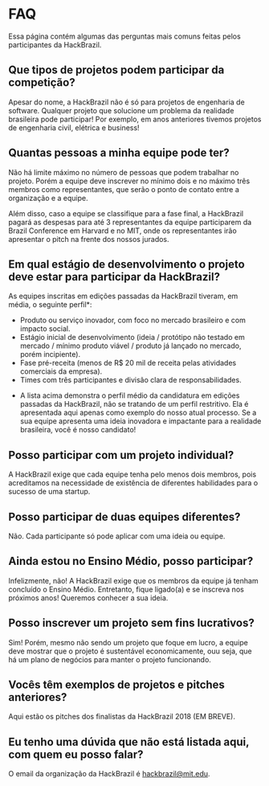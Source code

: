 # FAQ

Essa página contém algumas das perguntas mais comuns feitas pelos participantes da HackBrazil.

## Que tipos de projetos podem participar da competição?

Apesar do nome, a HackBrazil não é só para projetos de engenharia de software. Qualquer projeto que solucione um problema da realidade brasileira pode participar! Por exemplo, em anos anteriores tivemos projetos de engenharia civil, elétrica e business!

## Quantas pessoas a minha equipe pode ter?

Não há limite máximo no número de pessoas que podem trabalhar no projeto. Porém a equipe deve inscrever no mínimo dois e no máximo três membros como representantes, que serão o ponto de contato entre a organização e a equipe. 

Além disso, caso a equipe se classifique para a fase final, a HackBrazil pagará as despesas para até 3 representantes da equipe participarem da Brazil Conference em Harvard e no MIT, onde os representantes irão apresentar o pitch na frente dos nossos jurados.

## Em qual estágio de desenvolvimento o projeto deve estar para participar da HackBrazil?

As equipes inscritas  em edições passadas da HackBrazil tiveram, em média, o seguinte perfil*:
- Produto ou serviço inovador, com foco no mercado brasileiro e com impacto social.
- Estágio inicial de desenvolvimento (ideia / protótipo não testado em mercado / mínimo produto viável / produto já lançado no mercado, porém incipiente).
- Fase pré-receita (menos de R$ 20 mil de receita pelas atividades comerciais da empresa).
- Times com três participantes e divisão clara de responsabilidades.

* A lista acima demonstra o perfil médio da candidatura em edições passadas da HackBrazil, não se tratando de um perfil restritivo. Ela é apresentada aqui apenas como  exemplo do nosso atual processo. Se a sua equipe apresenta uma ideia inovadora e impactante para a realidade brasileira, você é nosso candidato!

## Posso participar com um projeto individual?
A HackBrazil exige que cada equipe tenha pelo menos dois membros, pois acreditamos na necessidade de existência de diferentes habilidades para o sucesso de uma startup.

## Posso participar de duas equipes diferentes?
Não. Cada participante só pode aplicar com uma ideia ou equipe.

## Ainda estou no Ensino Médio, posso participar?
Infelizmente, não! A HackBrazil exige que os membros da equipe já tenham concluído o Ensino Médio. Entretanto, fique ligado(a) e se inscreva nos próximos anos! Queremos conhecer a sua ideia.

## Posso inscrever um projeto sem fins lucrativos?
Sim! Porém, mesmo não sendo um projeto que foque em lucro, a equipe deve mostrar que o projeto é sustentável economicamente, ouu seja, que há um plano de negócios para manter o projeto funcionando.

## Vocês têm exemplos de projetos e pitches anteriores?
Aqui estão os pitches dos finalistas da HackBrazil 2018 (EM BREVE).

## Eu tenho uma dúvida que não está listada aqui, com quem eu posso falar?
O email da organização da HackBrazil é hackbrazil@mit.edu.



